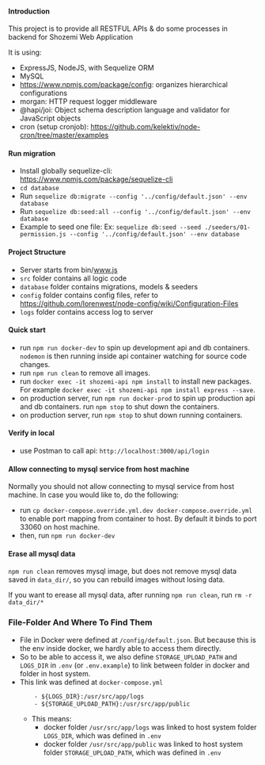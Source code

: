 #### Introduction
This project is to provide all RESTFUL APIs & do some processes in backend for Shozemi Web Application

It is using:
* ExpressJS, NodeJS, with Sequelize ORM
* MySQL
* https://www.npmjs.com/package/config: organizes hierarchical configurations
* morgan: HTTP request logger middleware
* @hapi/joi: Object schema description language and validator for JavaScript objects
* cron (setup cronjob): https://github.com/kelektiv/node-cron/tree/master/examples

#### Run migration
* Install globally sequelize-cli: https://www.npmjs.com/package/sequelize-cli
* `cd database`
*  Run `sequelize db:migrate --config '../config/default.json' --env database`
*  Run `sequelize db:seed:all --config '../config/default.json' --env database`
*  Example to seed one file: Ex: `sequelize db:seed --seed ./seeders/01-permission.js --config '../config/default.json' --env database`
#### Project Structure
* Server starts from bin/www.js
* `src` folder contains all logic code
* `database` folder contains migrations, models & seeders
* `config` folder contains config files, refer to https://github.com/lorenwest/node-config/wiki/Configuration-Files
* `logs` folder contains access log to server

#### Quick start
* run `npm run docker-dev` to spin up development api and db containers. `nodemon` is then running inside api container watching for source code changes.
* run `npm run clean` to remove all images.
* run `docker exec -it shozemi-api npm install` to install new packages. For example `docker exec -it shozemi-api npm install express --save`.
* on production server, run `npm run docker-prod` to spin up production api and db containers. run `npm stop` to shut down the containers.
* on production server, run `npm stop` to shut down running containers.

#### Verify in local
* use Postman to call api: `http://localhost:3000/api/login`

#### Allow connecting to mysql service from host machine
Normally you should not allow connecting to mysql service from host machine. In case you would like to, do the following:
* run `cp docker-compose.override.yml.dev docker-compose.override.yml` to enable port mapping from container to host. By default it binds to port 33060 on host machine.
* then, run `npm run docker-dev`

#### Erase all mysql data
`npm run clean` removes mysql image, but does not remove mysql data saved in `data_dir/`, so you can rebuild images without losing data.

If you want to erease all mysql data, after running `npm run clean`, run `rm -r data_dir/*`

### File-Folder And Where To Find Them

+ File in Docker were defined at `/config/default.json`. But because this is the env inside docker, we hardly able to access them directly. 
+ So to be able to access it, we also define `STORAGE_UPLOAD_PATH` and `LOGS_DIR` in `.env` (or `.env.example`) to link between folder in docker and folder in host system.
+ This link was defined at `docker-compose.yml`
    ```dockerfile
        - ${LOGS_DIR}:/usr/src/app/logs
        - ${STORAGE_UPLOAD_PATH}:/usr/src/app/public
    ```
  + This means:
    + docker folder `/usr/src/app/logs` was linked to host system folder `LOGS_DIR`, which was defined in `.env`
    + docker folder `/usr/src/app/public` was linked to host system folder `STORAGE_UPLOAD_PATH`, which was defined in `.env`